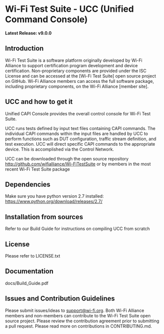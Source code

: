 # **Wi-Fi Test Suite - UCC (Unified Command Console)**
**Latest Release: v9.0.0**

## Introduction
Wi-Fi Test Suite is a software platform originally developed by Wi-Fi Alliance  to support certification program development and device certification. Non-proprietary components are provided under the ISC License and can be accessed at the [Wi-Fi Test Suite] open source project on GitHub. Wi-Fi Alliance members can access the full software package, including proprietary components, on the Wi-Fi Alliance [member site].

## UCC and how to get it
Unified CAPI Console provides the overall control console for Wi-Fi Test Suite.

UCC runs tests defined by input text files containing CAPI commands. The individual CAPI commands within the input files are handled by UCC to perform functions such as DUT configuration, traffic stream definition, and test execution. UCC will direct specific CAPI commands to the appropriate device. This is accomplished via the Control Network.

UCC can be downloaded through the open source repository http://github.com/wifialliance/Wi-FiTestSuite or by members in the most recent Wi-Fi Test Suite package

## Dependencies
Make sure you have python version 2.7 installed:
https://www.python.org/download/releases/2.7/

## Installation from sources
Refer to our Build Guide for instructions on compiling UCC from scratch

## License
Please refer to LICENSE.txt

## Documentation
docs/Build_Guide.pdf

## Issues and Contribution Guidelines
Please submit issues/ideas to support@wi-fi.org.
Both Wi-Fi Alliance members and non-members can contribute to the Wi-Fi Test Suite open source project. Please review the contribution agreement prior to submitting a pull request.
Please read more on contributions in CONTRIBUTING.md.